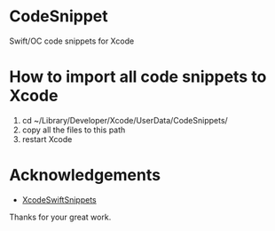 # CodeSnippet
Swift/OC code snippets for Xcode

# How to import all code snippets to Xcode
1. cd ~/Library/Developer/Xcode/UserData/CodeSnippets/
2. copy all the files to this path
3. restart Xcode

# Acknowledgements
 * [XcodeSwiftSnippets]

Thanks for your great work.

[XcodeSwiftSnippets]:https://github.com/burczyk/XcodeSwiftSnippets
